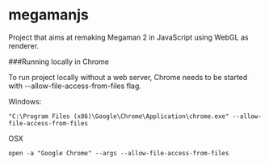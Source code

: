 # megamanjs

Project that aims at remaking Megaman 2 in JavaScript using WebGL as renderer.

###Running locally in Chrome

To run project locally without a web server, Chrome needs to be started with --allow-file-access-from-files flag.

Windows:
```
"C:\Program Files (x86)\Google\Chrome\Application\chrome.exe" --allow-file-access-from-files
```

OSX
```
open -a "Google Chrome" --args --allow-file-access-from-files
```
